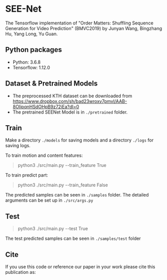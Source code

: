 # SEE-Net
The Tensorflow implementation of "Order Matters: Shuffling Sequence
Generation for Video Prediction" (BMVC2019) by Junyan Wang, Bingzhang Hu, Yang Long, Yu Guan.

## Python packages
* Python: 3.6.8
* Tensorflow: 1.12.0

## Dataset & Pretrained Models
* The preprocessed KTH dataset can be downloaded from https://www.dropbox.com/sh/bad23wroxv7pmvl/AAB-8OIipqnHSdOHpB9z72iEa?dl=0
* The pretrained SEENet Model is in `./pretrained` folder.

## Train
Make a directory `./models` for saving models and a directory `./logs` for saving logs.

To train motion and content features:
> python3 ./src/main.py --train_feature True

To train predict part:
> python3 ./src/main.py --train_feature False

The predicted samples can be seen in `./samples` folder. The detailed arguments can be set up in `./src/args.py`
 

## Test
> python3 ./src/main.py --test True

The test predicted samples can be seen in `./samples/test` folder

## Cite
If you use this code or reference our paper in your work please cite this publication as:
```

```


